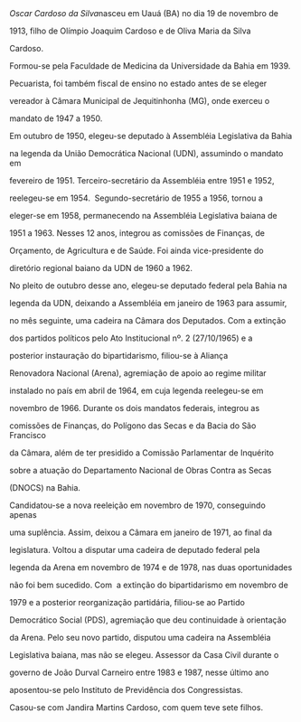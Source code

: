

 



*Oscar Cardoso da Silva*nasceu em Uauá (BA) no dia 19 de novembro de

1913, filho de Olímpio Joaquim Cardoso e de Oliva Maria da Silva

Cardoso.



Formou-se pela Faculdade de Medicina da Universidade da Bahia em 1939. 

Pecuarista, foi também fiscal de ensino no estado antes de se eleger

vereador à Câmara Municipal de Jequitinhonha (MG), onde exerceu o

mandato de 1947 a 1950.



Em outubro de 1950, elegeu-se deputado à Assembléia Legislativa da Bahia

na legenda da União Democrática Nacional (UDN), as­sumindo o mandato em

fevereiro de 1951. Ter­ceiro-secretário da Assembléia entre 1951 e 1952,

reelegeu-se em 1954.  Segundo-secretá­rio de 1955 a 1956, tornou a

eleger-se em 1958, permanecendo na Assembléia Legislati­va baiana de

1951 a 1963. Nesses 12 anos, integrou as comissões de Finanças, de

Orça­mento, de Agricultura e de Saúde. Foi ainda vice-presidente do

diretório regional baiano da UDN de 1960 a 1962.



No pleito de outubro desse ano, elegeu-se deputado federal pela Bahia na

legenda da UDN, deixando a Assembléia em janeiro de 1963 para assumir,

no mês seguinte, uma ca­deira na Câmara dos Deputados. Com a extin­ção

dos partidos políticos pelo Ato Institucio­nal nº. 2 (27/10/1965) e a

posterior instaura­ção do bipartidarismo, filiou-se à Aliança

Re­novadora Nacional (Arena), agremiação de apoio ao regime militar

instalado no país em abril de 1964, em cuja legenda reelegeu-se em

novembro de 1966. Durante os dois mandatos federais, integrou as

comissões de Finanças, do Polígono das Secas e da Bacia do São Francisco

da Câmara, além de ter pre­sidido a Comissão Parlamentar de Inquérito

sobre a atuação do Departamento Nacional de Obras Contra as Secas

(DNOCS) na Bahia.



Candidatou-se a nova reeleição em novem­bro de 1970, conseguindo apenas

uma suplên­cia. Assim, deixou a Câmara em janeiro de 1971, ao final da

legislatura. Voltou a disputar uma cadeira de deputado federal pela

legenda da Arena em novembro de 1974 e de 1978, nas duas oportunidades

não foi bem sucedido. Com  a extinção do bipartidarismo em novembro de

1979 e a posterior reorganização partidária, filiou-se ao Partido

Democrático Social (PDS), agremiação que deu continuidade à orientação

da Arena. Pelo seu novo partido, disputou uma cadeira na Assembléia

Legislativa baiana, mas não se elegeu. Assessor da Casa Civil durante o

governo de João Durval Carneiro entre 1983 e 1987, nesse último ano

aposentou-se pelo Instituto de Previdência dos Congressistas.



Casou-se com Jandira Martins Cardoso, com quem teve sete filhos.



 



